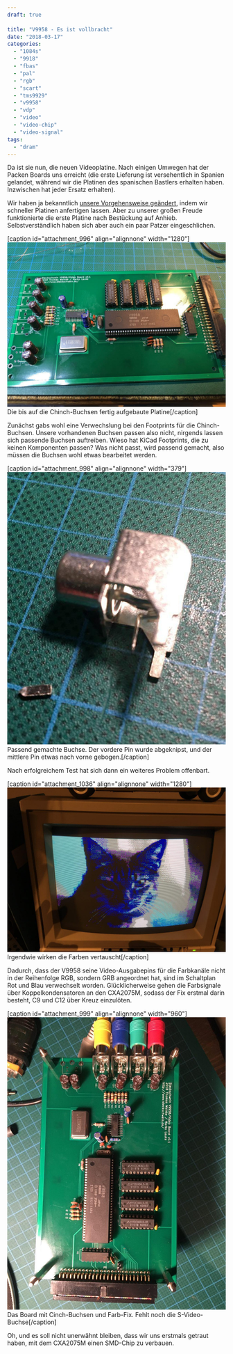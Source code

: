 ```yaml
---
draft: true

title: "V9958 - Es ist vollbracht"
date: "2018-03-17"
categories: 
  - "1084s"
  - "9918"
  - "fbas"
  - "pal"
  - "rgb"
  - "scart"
  - "tms9929"
  - "v9958"
  - "vdp"
  - "video"
  - "video-chip"
  - "video-signal"
tags: 
  - "dram"
---
```


Da ist sie nun, die neuen Videoplatine. Nach einigen Umwegen hat der Packen Boards uns erreicht (die erste Lieferung ist versehentlich in Spanien gelandet, während wir die Platinen des spanischen Bastlers erhalten haben. Inzwischen hat jeder Ersatz erhalten).

Wir haben ja bekanntlich [unsere Vorgehensweise geändert](http://steckschwein.de/2018/03/01/v9958-vom-steckbrett-zum-prototypen/), indem wir schneller Platinen anfertigen lassen. Aber zu unserer großen Freude funktionierte die erste Platine nach Bestückung auf Anhieb. Selbstverständlich haben sich aber auch ein paar Patzer eingeschlichen.

\[caption id="attachment\_996" align="alignnone" width="1280"\]![finished_board.jpg](images/finished_board.jpg) Die bis auf die Chinch-Buchsen fertig aufgebaute Platine\[/caption\]

Zunächst gabs wohl eine Verwechslung bei den Footprints für die Chinch-Buchsen. Unsere vorhandenen Buchsen passen also nicht, nirgends lassen sich passende Buchsen auftreiben. Wieso hat KiCad Footprints, die zu keinen Komponenten passen? Was nicht passt, wird passend gemacht, also müssen die Buchsen wohl etwas bearbeitet werden.

\[caption id="attachment\_998" align="alignnone" width="379"\]![cinch_fix.jpg](images/cinch_fix-e1520965306532.jpg) Passend gemachte Buchse. Der vordere Pin wurde abgeknipst, und der mittlere Pin etwas nach vorne gebogen.\[/caption\]

Nach erfolgreichem Test hat sich dann ein weiteres Problem offenbart.

\[caption id="attachment\_1036" align="alignnone" width="1280"\]![photo_2018-03-17_13-58-35](images/photo_2018-03-17_13-58-35.jpg) Irgendwie wirken die Farben vertauscht\[/caption\]

Dadurch, dass der V9958 seine Video-Ausgabepins für die Farbkanäle nicht in der Reihenfolge RGB, sondern GRB angeordnet hat, sind im Schaltplan Rot und Blau verwechselt worden. Glücklicherweise gehen die Farbsignale über Koppelkondensatoren an den CXA2075M, sodass der Fix erstmal darin besteht, C9 und C12 über Kreuz einzulöten.

\[caption id="attachment\_999" align="alignnone" width="960"\]![fixed_board](images/fixed_board.jpg) Das Board mit Cinch-Buchsen und Farb-Fix. Fehlt noch die S-Video-Buchse\[/caption\]

Oh, und es soll nicht unerwähnt bleiben, dass wir uns erstmals getraut haben, mit dem CXA2075M einen SMD-Chip zu verbauen.

